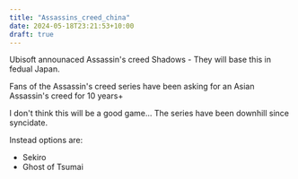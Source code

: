```yaml
---
title: "Assassins_creed_china"
date: 2024-05-18T23:21:53+10:00
draft: true
---
```


Ubisoft announaced Assassin's creed Shadows - They will base this in fedual Japan.

Fans of the Assassin's creed series have been asking for an Asian Assassin's creed for 10 years+

I don't think this will be a good game...
The series have been downhill since syncidate.

Instead options are:
- Sekiro
- Ghost of Tsumai
